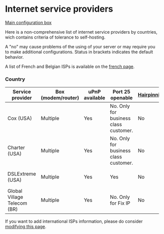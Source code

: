 # Internet service providers

<a class="btn btn-lg btn-default" href="/isp_box_config_fr"> Main configuration box</a>

Here is a non-comprehensive list of internet service providers by countries, wich contains criteria of tolerance to self-hosting.

A "no" may cause problems of the using of your server or may require you to make additional configurations. Status in brackets indicates the default behavior.

A list of French and Belgian ISPs is available on the [french page](/isp_fr).

### Country

| Service provider | Box (modem/router) | uPnP available | Port 25 openable | [Hairpinning](http://en.wikipedia.org/wiki/Hairpinning) | Customizable reverse DNS | Fix IP |
| --- | --- | --- | --- | --- | --- | --- |
| Cox (USA) | Multiple | Yes | No. Only for business class customer. | No | No | Yes, as a business class customer |
| Charter (USA) | Multiple | Yes | No. Only for business class customer. | No | No | Yes, as a business class customer |
| DSLExtreme (USA) | Multiple | Yes | Yes | No | No | Yes, extra charge. |
| Global Village Telecom (BR) | Multiple | Yes | No. Only for Fix IP| No | No | Yes, extra charge. |

If you want to add international ISPs information, please do consider [modifying this page](/write_documentation).
